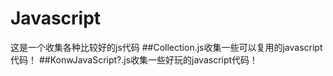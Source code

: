 # Javascript
这是一个收集各种比较好的js代码
##Collection.js收集一些可以复用的javascript代码！
##KonwJavaScript?.js收集一些好玩的javascript代码！
